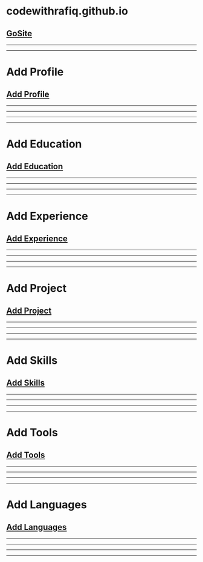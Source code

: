 # codewithrafiq.github.io
## [GoSite](https://codewithrafiq.github.io)
___
___

# Add Profile
## [Add Profile](https://github.com/rafiquljislam/Portfolio-Admin-Panel/edit/main/About.json)
___
___
___
___

# Add Education
## [Add Education](https://github.com/rafiquljislam/Portfolio-Admin-Panel/edit/main/Education.json)
___
___
___
___

# Add Experience
## [Add Experience](https://github.com/rafiquljislam/Portfolio-Admin-Panel/edit/main/Experience.json)
___
___
___
___

# Add Project
## [Add Project](https://github.com/rafiquljislam/Portfolio-Admin-Panel/edit/main/Project.json)
___
___
___
___

# Add Skills
## [Add Skills](https://github.com/rafiquljislam/Portfolio-Admin-Panel/edit/main/Skills.json)
___
___
___
___

# Add Tools
## [Add Tools](https://github.com/rafiquljislam/Portfolio-Admin-Panel/edit/main/Tools.json)
___
___
___
___

# Add Languages
## [Add Languages](https://github.com/rafiquljislam/Portfolio-Admin-Panel/edit/main/languages.json)
___
___
___
___
